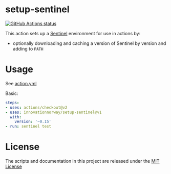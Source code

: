# setup-sentinel

<p align="left">
  <a href="https://github.com/innovationnorway/setup-sentinel"><img alt="GitHub Actions status" src="https://github.com/innovationnorway/setup-sentinel/workflows/build-test/badge.svg"></a>
</p>

This action sets up a [Sentinel](https://www.hashicorp.com/sentinel/) environment for use in actions by:

- optionally downloading and caching a version of Sentinel by version and adding to `PATH`

# Usage

See [action.yml](action.yml)

Basic:
```yaml
steps:
- uses: actions/checkout@v2
- uses: innovationnorway/setup-sentinel@v1
  with:
    version: '~0.15'
- run: sentinel test
```

# License

The scripts and documentation in this project are released under the [MIT License](LICENSE)
